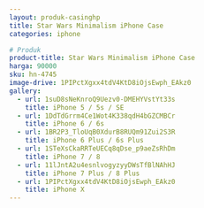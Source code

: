 ```yaml
---
layout: produk-casinghp
title: Star Wars Minimalism iPhone Case
categories: iphone

# Produk
product-title: Star Wars Minimalism iPhone Case
harga: 90000
sku: hn-4745
image-drive: 1PIPctXgxx4tdV4KtD8iOjsEwph_EAkz0
gallery:
  - url: 1suD8sNeKnroQ9Uezv0-DMEHYVstYt33s
    title: iPhone 5 / 5s / SE
  - url: 1DdTdGrrm4Ce1Wot4K338qdH4bGZCMBCr
    title: iPhone 6 / 6s
  - url: 1BR2P3_TloUqB0XdurB8RUQm91Zui2S3R
    title: iPhone 6 Plus / 6s Plus
  - url: 1STeXsCkaRRTeUECq8qDse_p9aeZsRhDm
    title: iPhone 7 / 8
  - url: 11lJntA2u4esnlvogyzyyDWsTfBlNAhHJ
    title: iPhone 7 Plus / 8 Plus
  - url: 1PIPctXgxx4tdV4KtD8iOjsEwph_EAkz0
    title: iPhone X
---
```

